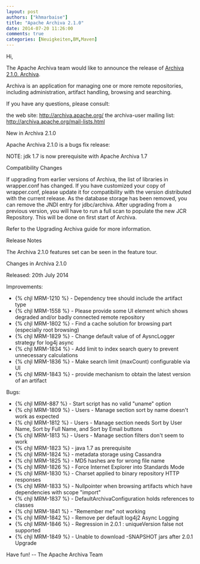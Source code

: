 ```yaml
---
layout: post
authors: ["khmarbaise"]
title: "Apache Archiva 2.1.0"
date: 2014-07-20 11:26:00
comments: true
categories: [Neuigkeiten,BM,Maven]
---
```

Hi,

The Apache Archiva team would like to announce the release of 
[Archiva 2.1.0. Archiva](http://archiva.apache.org).

Archiva is an application for managing one or more remote
repositories, including administration, artifact handling, browsing
and searching.

If you have any questions, please consult:

the web site: http://archiva.apache.org/
the archiva-user mailing list: http://archiva.apache.org/mail-lists.html

New in Archiva 2.1.0

Apache Archiva 2.1.0 is a bugs fix release:

NOTE: jdk 1.7 is now prerequisite with Apache Archiva 1.7

Compatibility Changes

If upgrading from earlier versions of Archiva, the list of libraries
in wrapper.conf has changed. If you have customized your copy of
wrapper.conf, please update it for compatibility with the version
distributed with the current release.
As the database storage has been removed, you can remove the JNDI
entry for jdbc/archiva. After upgrading from a previous version, you
will have to run a full scan to populate the new JCR Repository. This
will be done on first start of Archiva.

Refer to the Upgrading Archiva guide for more information.

<!-- more -->


Release Notes

The Archiva 2.1.0 features set can be seen in the feature tour.

Changes in Archiva 2.1.0

Released: 20th July 2014

Improvements:

 * {% chjl MRM-1210 %} - Dependency tree should include the artifact type
 * {% chjl MRM-1558 %} - Please provide some UI element which shows degraded and/or badly connected remote repository
 * {% chjl MRM-1802 %} - Find a cache solution for browsing part (especially root browsing)
 * {% chjl MRM-1829 %} - Change default value of of AysncLogger strategy for log4j async
 * {% chjl MRM-1834 %} - Add limit to index search query to prevent unnecessary calculations
 * {% chjl MRM-1836 %} - Make search limit (maxCount) configurable via UI
 * {% chjl MRM-1843 %} - provide mechanism to obtain the latest version of an artifact

Bugs:

 * {% chjl MRM-887 %} - Start script has no valid "uname" option
 * {% chjl MRM-1809 %} - Users - Manage section sort by name doesn't work as expected
 * {% chjl MRM-1812 %} - Users - Manage section needs Sort by User Name, Sort by Full Name, and Sort by Email buttons
 * {% chjl MRM-1813 %} - Users - Manage section filters don't seem to work
 * {% chjl MRM-1823 %} - java 1.7 as prerequisite
 * {% chjl MRM-1824 %} - metadata storage using Cassandra
 * {% chjl MRM-1825 %} - MD5 hashes are for wrong file name
 * {% chjl MRM-1826 %} - Force Internet Explorer into Standards Mode
 * {% chjl MRM-1830 %} - Charset applied to binary repository HTTP responses
 * {% chjl MRM-1833 %} - Nullpointer when browsing artifacts which have dependencies with scope "import"
 * {% chjl MRM-1837 %} - DefaultArchivaConfiguration holds references to classes
 * {% chjl MRM-1841 %} - "Remember me" not working
 * {% chjl MRM-1842 %} - Remove per default log4j2 Async Logging
 * {% chjl MRM-1846 %} - Regression in 2.0.1 : uniqueVersion false not supported
 * {% chjl MRM-1849 %} - Unable to download -SNAPSHOT jars after 2.0.1 Upgrade


Have fun!
-- The Apache Archiva Team
